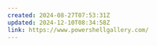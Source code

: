 ```yaml
---
created: 2024-08-27T07:53:31Z
updated: 2024-12-10T08:34:58Z
link: https://www.powershellgallery.com/
---
```

